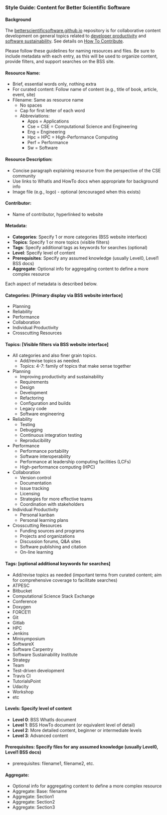 ### Style Guide: Content for Better Scientific Software

#### Background

The [betterscientificsoftware.github.io](https://github.com/betterscientificsoftware/betterscientificsoftware.github.io) repository is for collaborative content development on general topics related to [developer productivity](WhatIsProductivity.md) and [software sustainability](WhatIsSustainability.md).  See details on [How To Contribute](HowtoContribute.md).

Please follow these guidelines for naming resources and files.   Be sure to include metadata with each entry, as this will be used to organize content, provide filters, and support searches on the BSS site.

#### Resource Name:
- Brief, essential words only, nothing extra
- For curated content: Follow name of content (e.g., title of book, article, event, site)
- Filename:  Same as resource name 
    - No spaces
    - Cap for first letter of each word
    - Abbreviations:
        - Apps = Applications
        - Cse = CSE = Computational Science and Engineering
        - Eng = Engineering
        - Hpc = HPC = High-Performance Computing
        - Perf = Performance
        - Sw = Software

#### Resource Description:
- Concise paragraph explaining resource from the perspective of the CSE community
- Use links to WhatIs and HowTo docs when appropriate for background info
- Image file (e.g., logo) - optional (encouraged when this exists)

#### Contributor:
- Name of contributor, hyperlinked to website

#### Metadata:
- **Categories**: Specify 1 or more categories (BSS website interface)
- **Topics**: Specify 1 or more topics (visible filters)
- **Tags**: Specify additional tags as keywords for searches (optional)
- **Level**: Specify level of content
- **Prerequisites**:  Specify any assumed knowledge (usually Level0, Level1 BSS docs)
- **Aggregate**: Optional info for aggregating content to define a more complex resource

Each aspect of metadata is described below.

#### Categories: [Primary display via BSS website interface]
- Planning
- Reliability
- Performance
- Collaboration
- Individual Productivity
- Crosscutting Resources

#### Topics: [Visible filters via BSS website interface]
- All categories and also finer grain topics.  
    - Add/revise topics as needed.
    - Topics: 4-7: family of topics that make sense together
- Planning 
    - Improving productivity and sustainability
    - Requirements
    - Design
    - Development
    - Refactoring
    - Configuration and builds
    - Legacy code
    - Software engineering
- Reliability
    - Testing
    - Debugging 
    - Continuous integration testing
    - Reproducibility
- Performance
    - Performance portability
    - Software interoperability
    - Performance at leadership computing facilities (LCFs)
    - High-performance computing (HPC)
 - Collaboration
    - Version control
    - Documentation
    - Issue tracking
    - Licensing
    - Strategies for more effective teams
    - Coordination with stakeholders
- Individual Productivity
    - Personal kanban
    - Personal learning plans
- Crosscutting Resources
    - Funding sources and programs
    - Projects and organizations
    - Discussion forums, Q&A sites
    - Software publishing and citation
    - On-line learning

#### Tags: [optional additional keywords for searches]
- Add/revise topics as needed (important terms from curated content; aim for comprehensive coverage to facilitate searches)
- ATPESC
- Bitbucket
- Computational Science Stack Exchange
- Conference
- Doxygen
- FORCE11
- Git
- Gitlab
- HPC
- Jenkins
- Minisymposium
- SoftwareX
- Software Carpentry
- Software Sustainability Institute
- Strategy
- Team
- Test-driven development
- Travis CI
- TutorialsPoint
- Udacity
- Workshop
- etc

#### Levels:  Specify level of content
- **Level 0**:  BSS WhatIs document
- **Level 1**:  BSS HowTo document (or equivalent level of detail)
- **Level 2**:  More detailed content, beginner or intermediate levels
- **Level 3**:  Advanced content

#### Prerequisites: Specify files for any assumed knowledge (usually Level0, Level1 BSS docs)
- prerequisites: filename1, filename2, etc.

#### Aggregate: 
- Optional info for aggregating content to define a more complex resource
- Aggregate: Base: filename
- Aggregate: Section1
- Aggregate: Section2
- Aggregate: Section3

